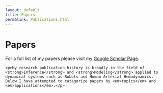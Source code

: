 ```yaml
---
layout: default
title: Papers
permalink: Publications.html
---
```


<div class="blurb">
	<h1>Papers</h1>
	<p>For a full list of my papers please visit my
	<a href="https://scholar.google.com/citations?hl=en&user=fE3FSqIAAAAJ&view_op=list_works&sortby=pubdate" > 
		Google Scholar Page</a>.</p>
		
	<p>My research publication history is broadly in the field of <strong>Inference</strong> and <strong>Modeling</strong> applied to
	dynamical systems such as Robots and Human Arterial Hemodynamics. 
	Below I have attempted to catagorize papers by <em>topics</em> and <em>applications</em>.</p>
</div><!-- /.blurb -->
